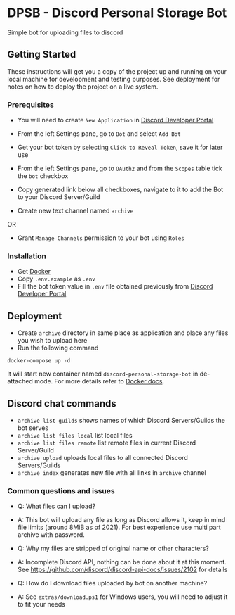 # DPSB - Discord Personal Storage Bot
Simple bot for uploading files to discord

## Getting Started
These instructions will get you a copy of the project up and running on your
local machine for development and testing purposes. See deployment for notes on 
how to deploy the project on a live system.

### Prerequisites
* You will need to create `New Application` in 
[Discord Developer Portal](https://discord.com/developers/applications)
* From the left Settings pane, go to `Bot` and select `Add Bot`
* Get your bot token by selecting `Click to Reveal Token`, save it for later use
* From the left Settings pane, go to `OAuth2` and from the `Scopes` table tick
the `bot` checkbox
* Copy generated link below all checkboxes, navigate to it to add the Bot to 
your Discord Server/Guild

* Create new text channel named `archive`

OR

* Grant `Manage Channels` permission to your bot using `Roles`

### Installation
* Get [Docker](https://www.docker.com/)
* Copy `.env.example` as `.env`
* Fill the bot token value in `.env` file obtained previously from 
[Discord Developer Portal](https://discord.com/developers/applications)

## Deployment
* Create `archive` directory in same place as application and place any files 
you wish to upload here
* Run the following command

```
docker-compose up -d
```

It will start new container named `discord-personal-storage-bot` in de-attached 
mode.
For more details refer to
[Docker docs](https://docs.docker.com/compose/reference/up/).

## Discord chat commands
* `archive list guilds`
shows names of which Discord Servers/Guilds the bot serves
* `archive list files local`
list local files
* `archive list files remote`
list remote files in current Discord Server/Guild
* `archive upload`
uploads local files to all connected Discord Servers/Guilds
* `archive index`
generates new file with all links in `archive` channel


### Common questions and issues
* Q: What files can I upload?
* A: This bot will upload any file as long as Discord allows it, keep in mind
file limits (around 8MiB as of 2021). For best experience use multi part archive
with password.

* Q: Why my files are stripped of original name or other characters?
* A: Incomplete Discord API, nothing can be done about it at this moment.
See https://github.com/discord/discord-api-docs/issues/2102 for details

* Q: How do I download files uploaded by bot on another machine?
* A: See `extras/download.ps1` for Windows users, you will need to adjust it to
fit your needs
